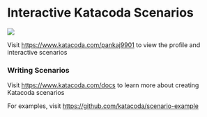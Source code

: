 # Interactive Katacoda Scenarios

[![](http://shields.katacoda.com/katacoda/pankaj9901/count.svg)](https://www.katacoda.com/pankaj9901 "Get your profile on Katacoda.com")

Visit https://www.katacoda.com/pankaj9901 to view the profile and interactive scenarios

### Writing Scenarios
Visit https://www.katacoda.com/docs to learn more about creating Katacoda scenarios

For examples, visit https://github.com/katacoda/scenario-example
